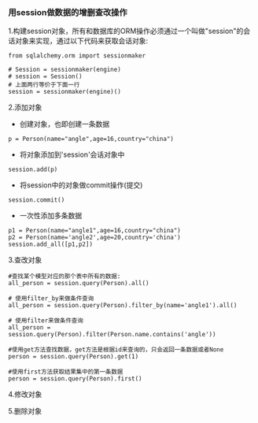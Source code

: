 ### 用session做数据的增删查改操作

1.构建session对象，所有和数据库的ORM操作必须通过一个叫做"session"的会话对象来实现，通过以下代码来获取会话对象:

```
from sqlalchemy.orm import sessionmaker

# Session = sessionmaker(engine)
# session = Session()
# 上面两行等价于下面一行
session = sessionmaker(engine)()
```

2.添加对象

* 创建对象，也即创建一条数据

```
p = Person(name="angle",age=16,country="china")
```

* 将对象添加到'session'会话对象中

```
session.add(p)
```

* 将session中的对象做commit操作\(提交\)

```
session.commit()
```

* 一次性添加多条数据

```
p1 = Person(name="angle1",age=16,country="china")
p2 = Person(name='angle2',age=20,country='china')
session.add_all([p1,p2])
```

3.查改对象

```
#查找某个模型对应的那个表中所有的数据:
all_person = session.query(Person).all()

# 使用filter_by来做条件查询
all_person = session.query(Person).filter_by(name='angle1').all()

# 使用filter来做条件查询
all_person = session.query(Person).filter(Person.name.contains('angle'))

#使用get方法查找数据，get方法是根据id来查询的，只会返回一条数据或者None
person = session.query(Person).get(1)

#使用first方法获取结果集中的第一条数据
person = session.query(Person).first()
```

4.修改对象

5.删除对象

